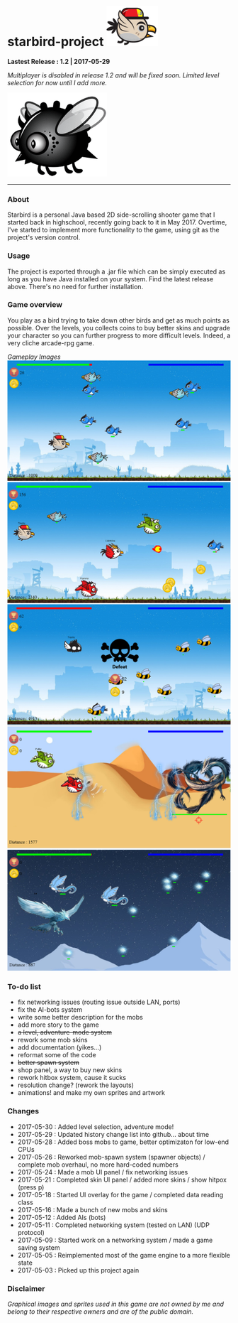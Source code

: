 [logo]: https://github.com/Starfoil/Starbird2017/blob/master/resources/Skins/Player.png
[b1]: https://github.com/Starfoil/Starbird2017/blob/master/resources/Enemies/bird11.png
[g1]: https://github.com/Starfoil/Starbird2017/blob/master/resources/game-images/1.PNG
[g2]: https://github.com/Starfoil/Starbird2017/blob/master/resources/game-images/2.PNG
[g3]: https://github.com/Starfoil/Starbird2017/blob/master/resources/game-images/3.PNG
[g4]: https://github.com/Starfoil/Starbird2017/blob/master/resources/game-images/5.PNG
[g5]: https://github.com/Starfoil/Starbird2017/blob/master/resources/game-images/6.PNG

# starbird-project ![logo]

**Lastest Release : 1.2 | 2017-05-29**

_Multiplayer is  disabled in release 1.2 and will be fixed soon. Limited level selection for now until I add more._
 
 ![b1]
 
--- 
 
### About
Starbird is a personal Java based 2D side-scrolling shooter game that I started back in highschool, recently going back to it in May 2017. Overtime, I've started to implement more functionality to the game, using git as the project's version control.

### Usage
The project is exported through a .jar file which can be simply executed as long as you have Java installed on your system. Find the latest release above. There's no need for further installation.

### Game overview
You play as a bird trying to take down other birds and get as much points as possible. Over the levels, you collects coins to buy better skins and upgrade your character so you can further progress to more difficult levels. Indeed, a very cliche arcade-rpg game.

_Gameplay Images_
![g1]
![g3]
![g2]
![g5]
![g4]

### To-do list
* fix networking issues (routing issue outside LAN, ports)
* fix the AI-bots system
* write some better description for the mobs
* add more story to the game
* ~~a level, adventure-mode system~~
* rework some mob skins
* add documentation (yikes...)
* reformat some of the code
* ~~better spawn system~~
* shop panel, a way to buy new skins
* rework hitbox system, cause it sucks
* resolution change? (rework the layouts)
* animations! and make my own sprites and artwork
### Changes
- 2017-05-30 : Added level selection, adventure mode!
- 2017-05-29 : Updated history change list into github... about time
- 2017-05-28 : Added boss mobs to game, better optimizaton for low-end CPUs
- 2017-05-26 : Reworked mob-spawn system (spawner objects) / complete mob overhaul, no more hard-coded numbers
- 2017-05-24 : Made a mob UI panel / fix networking issues
- 2017-05-21 : Completed skin UI panel / added more skins / show hitpox (press p)
- 2017-05-18 : Started UI overlay for the game / completed data reading class
- 2017-05-16 : Made a bunch of new mobs and skins
- 2017-05-12 : Added AIs (bots)
- 2017-05-11 : Completed networking system (tested on LAN) (UDP protocol)
- 2017-05-09 : Started work on a networking system / made a game saving system
- 2017-05-05 : Reimplemented most of the game engine to a more flexible state
- 2017-05-03 : Picked up this project again

### Disclaimer

_Graphical images and sprites used in this game are not owned by me and belong to their respective owners
and are of the public domain._






